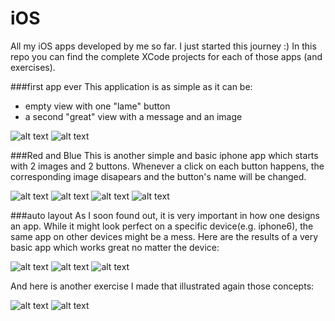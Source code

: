 # iOS

All my iOS apps developed by me so far. I just started this journey :)
In this repo you can find the complete XCode projects for each of those apps (and exercises).

###first app ever
This application is as simple as it can be:
- empty view with one "lame" button
- a second "great" view with a message and an image

![alt text](./Previews/firstApp_1.png "initial view")
![alt text](./Previews/firstApp_2.png "second view")



###Red and Blue
This is another simple and basic iphone app which starts with 2 images and 2 buttons.
Whenever a click on each button happens, the corresponding image disapears and the button's name will be changed.


![alt text](./Previews/redAndBlue_1.png "initial view")
![alt text](./Previews/redAndBlue_2.png "initial view")
![alt text](./Previews/redAndBlue_3.png "initial view")
![alt text](./Previews/redAndBlue_4.png "initial view")



###auto layout
As I soon found out, it is very important in how one designs an app.
While it might look perfect on a specific device(e.g. iphone6), the same app on other devices might be a mess.
Here are the results of a very basic app which works great no matter the device:



![alt text](./Previews/auto_layout_4.7inch.png "iphone 6")
![alt text](./Previews/auto_layout_4inch.png "iphone 5")
![alt text](./Previews/auto_layout_ipad_air.png "ipad air")



And here is another exercise I made that illustrated again those concepts:


![alt text](./Previews/auto_layout_ip6.png "iphone 6")
![alt text](./Previews/auto_layout_ipad_retina.png "ipad_retina ")




